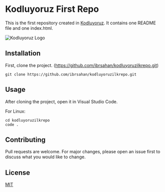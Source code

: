 # Kodluyoruz First Repo

This is the first repository created in [Kodluyoruz](https://kodluyoruz.org/). It contains one README file and one index.html.

![Kodluyoruz Logo](https://scontent.fadb3-2.fna.fbcdn.net/v/t39.30808-6/348281523_191542193375967_1073117477406694231_n.png?_nc_cat=103&ccb=1-7&_nc_sid=efb6e6&_nc_ohc=7NzIJ2sT8TMAX9AfUXi&_nc_ht=scontent.fadb3-2.fna&oh=00_AfBSuaRrTlz3WQsEoHh1PIxpEdTiAK2IcflTjtoQKESB7g&oe=65D3B5AA)

## Installation

First, clone the project. (https://github.com/ibrsahan/kodluyoruzilkrepo.git)

```
git clone https://github.com/ibrsahan/kodluyoruzilkrepo.git

```

## Usage

After cloning the project, open it in Visual Studio Code.

For Linux:

```
cd kodluyoruzilkrepo
code .

```

## Contributing

Pull requests are welcome. For major changes, please open an issue first to discuss what you would like to change.

## License

[MIT](https://opensource.org/license/mit/)
